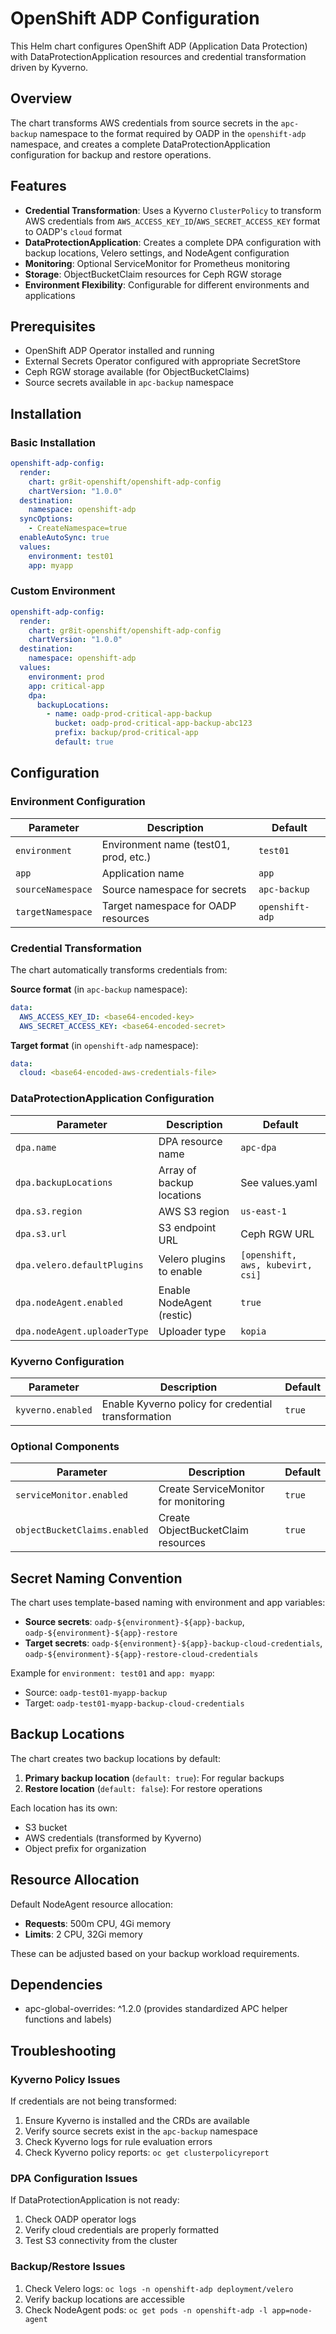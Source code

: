 # OpenShift ADP Configuration

This Helm chart configures OpenShift ADP (Application Data Protection) with DataProtectionApplication resources and credential transformation driven by Kyverno.

## Overview

The chart transforms AWS credentials from source secrets in the `apc-backup` namespace to the format required by OADP in the `openshift-adp` namespace, and creates a complete DataProtectionApplication configuration for backup and restore operations.

## Features

- **Credential Transformation**: Uses a Kyverno `ClusterPolicy` to transform AWS credentials from `AWS_ACCESS_KEY_ID`/`AWS_SECRET_ACCESS_KEY` format to OADP's `cloud` format
- **DataProtectionApplication**: Creates a complete DPA configuration with backup locations, Velero settings, and NodeAgent configuration
- **Monitoring**: Optional ServiceMonitor for Prometheus monitoring
- **Storage**: ObjectBucketClaim resources for Ceph RGW storage
- **Environment Flexibility**: Configurable for different environments and applications

## Prerequisites

- OpenShift ADP Operator installed and running
- External Secrets Operator configured with appropriate SecretStore
- Ceph RGW storage available (for ObjectBucketClaims)
- Source secrets available in `apc-backup` namespace

## Installation

### Basic Installation

```yaml
openshift-adp-config:
  render:
    chart: gr8it-openshift/openshift-adp-config
    chartVersion: "1.0.0"
  destination:
    namespace: openshift-adp
  syncOptions:
    - CreateNamespace=true
  enableAutoSync: true
  values:
    environment: test01
    app: myapp
```

### Custom Environment

```yaml
openshift-adp-config:
  render:
    chart: gr8it-openshift/openshift-adp-config
    chartVersion: "1.0.0"
  destination:
    namespace: openshift-adp
  values:
    environment: prod
    app: critical-app
    dpa:
      backupLocations:
        - name: oadp-prod-critical-app-backup
          bucket: oadp-prod-critical-app-backup-abc123
          prefix: backup/prod-critical-app
          default: true
```

## Configuration

### Environment Configuration

| Parameter | Description | Default |
|-----------|-------------|---------|
| `environment` | Environment name (test01, prod, etc.) | `test01` |
| `app` | Application name | `app` |
| `sourceNamespace` | Source namespace for secrets | `apc-backup` |
| `targetNamespace` | Target namespace for OADP resources | `openshift-adp` |

### Credential Transformation

The chart automatically transforms credentials from:

**Source format** (in `apc-backup` namespace):
```yaml
data:
  AWS_ACCESS_KEY_ID: <base64-encoded-key>
  AWS_SECRET_ACCESS_KEY: <base64-encoded-secret>
```

**Target format** (in `openshift-adp` namespace):
```yaml
data:
  cloud: <base64-encoded-aws-credentials-file>
```

### DataProtectionApplication Configuration

| Parameter | Description | Default |
|-----------|-------------|---------|
| `dpa.name` | DPA resource name | `apc-dpa` |
| `dpa.backupLocations` | Array of backup locations | See values.yaml |
| `dpa.s3.region` | AWS S3 region | `us-east-1` |
| `dpa.s3.url` | S3 endpoint URL | Ceph RGW URL |
| `dpa.velero.defaultPlugins` | Velero plugins to enable | `[openshift, aws, kubevirt, csi]` |
| `dpa.nodeAgent.enabled` | Enable NodeAgent (restic) | `true` |
| `dpa.nodeAgent.uploaderType` | Uploader type | `kopia` |

### Kyverno Configuration

| Parameter | Description | Default |
|-----------|-------------|---------|
| `kyverno.enabled` | Enable Kyverno policy for credential transformation | `true` |

### Optional Components

| Parameter | Description | Default |
|-----------|-------------|---------|
| `serviceMonitor.enabled` | Create ServiceMonitor for monitoring | `true` |
| `objectBucketClaims.enabled` | Create ObjectBucketClaim resources | `true` |

## Secret Naming Convention

The chart uses template-based naming with environment and app variables:

- **Source secrets**: `oadp-${environment}-${app}-backup`, `oadp-${environment}-${app}-restore`
- **Target secrets**: `oadp-${environment}-${app}-backup-cloud-credentials`, `oadp-${environment}-${app}-restore-cloud-credentials`

Example for `environment: test01` and `app: myapp`:
- Source: `oadp-test01-myapp-backup`
- Target: `oadp-test01-myapp-backup-cloud-credentials`

## Backup Locations

The chart creates two backup locations by default:

1. **Primary backup location** (`default: true`): For regular backups
2. **Restore location** (`default: false`): For restore operations

Each location has its own:
- S3 bucket
- AWS credentials (transformed by Kyverno)
- Object prefix for organization

## Resource Allocation

Default NodeAgent resource allocation:
- **Requests**: 500m CPU, 4Gi memory
- **Limits**: 2 CPU, 32Gi memory

These can be adjusted based on your backup workload requirements.

## Dependencies

- apc-global-overrides: ^1.2.0 (provides standardized APC helper functions and labels)

## Troubleshooting

### Kyverno Policy Issues

If credentials are not being transformed:
1. Ensure Kyverno is installed and the CRDs are available
2. Verify source secrets exist in the `apc-backup` namespace
3. Check Kyverno logs for rule evaluation errors
3. Check Kyverno policy reports: `oc get clusterpolicyreport`

### DPA Configuration Issues

If DataProtectionApplication is not ready:
1. Check OADP operator logs
2. Verify cloud credentials are properly formatted
3. Test S3 connectivity from the cluster

### Backup/Restore Issues

1. Check Velero logs: `oc logs -n openshift-adp deployment/velero`
2. Verify backup locations are accessible
3. Check NodeAgent pods: `oc get pods -n openshift-adp -l app=node-agent`
